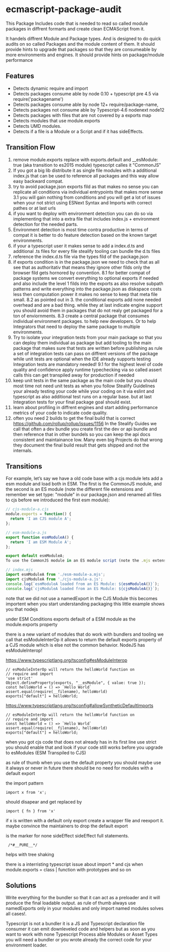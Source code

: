 # ecmascript-package-audit
This Package Includes code that is needed to read so called module packages in diffrent formarts and create clean ECMAScript from it.

It handels diffrent Module and Package types. And is designed to do quick audits on so called Packages and the module content of them.
It should provide hints to upgrade that packages so that they are consumeable by more environments and engines. 
It should provide hints on package/module performance

## Features
- Detects dynamic require and import
- Detects packages consume able by node 0.10 + typescript pre 4.5 via require('packagename')
- Detects packages consume able by node 12+ require/package-name, 
- Detects packages not consume able by Typescript-4.6 nodenext node12
- Detects packages with files that are not covered by a exports map
- Detects modules that use module.exports
- Detects UMD modules.
- Detects if a file is a Module or a Script and if it has sideEffects.

## Transition Flow
1. remove module.exports replace with exports.default and __esModule: true (aka transition to es2015 module) typescript calles it "CommonJS"
2. If you got a big lib distribute it as single file modules with a additional index.js that can be used to reference all packages and this way allow easy backward compat.
3. try to avoid package.json exports fild as that makes no sense you can replicate all conditions via individual entrypoints that makes more sense
  3.1 you will gain nothing from conditions and you will get a lot of issues when your not strict using ESNext Syntax and Imports with correct pathes or at last urls 
4. if you want to deploy with environment detection you can do so via implementing that into a extra file that includes index.js + environment detection for the needed parts.
5. Environment detection is most time contra productive in terms of compat it is better to do feature detection based on the known target environments.
6. if your a typescript user it makes sense to add a index.d.ts and additional .ts files for every file stealify tooling can bundle the d.ts files
7. reference the index.d.ts file via the types fild of the package.json
8. if exports condition is in the package.json we need to check that as all see that as authoritativ that means they ignore other filds only the browser fild gets hornored by convention.
 8.1 for better compat of package systems we convert everything to optional exports if needed and also include the level 1 filds into the exports as also resolve subpath patterns and write everything into the package.json as diskspace costs less then computation power it makes no sense to keep that meta file small.
 8.2 as pointed out in 3. the conditional exports add none needed overhead and are a bad thing. while they at last indicate engine support you should avoid them in packages that do not realy get packaged for a ton of enviornments.
 8.3 create a central package that consumes individual environment packages. to help new developers. Or to help Integrators that need to deploy the same package to multiple environments.
9. Try to isolate your integration tests from your main package so that you can deploy them individual as package but add tooling to the main package that makes sure that tests are written before publishing as rule a set of integration tests can pass on diffrent versions of the package while unit tests are optional when the IDE already supports testing Integration tests are mandatory needed!
  9.1 for the highest level of code quality and confidence apply runtime typechecking via so called assert calls this can get transpiled away for production if needed
11. keep unit tests in the same package as the main code but you should most time not need unit tests as when you follow Stealify Guidelines your already testing your code while your coding on it via eslint and typescript as also additional test runs on a regular base. but at last Integration tests for your final package goal should exist.
12. learn about profiling in diffrent engines and start adding performance metrics of your code to indicate code quality.
13. often you need 2 builds to get the final build that is correct https://github.com/rollup/rollup/issues/1156 In the Stealify Guides we call that often a dev bundle you create first the dev or api bundle and then reference that in other bundels so you can keep the api docs consistent and maintainance low. Many even big Projects do that wrong they document the final build result that gets shipped and not the internals. 



## Transitions
For example, let’s say we have a old code base with a cjs module lets add a esm module and load both in ESM. The first is the CommonJS module, and the second is an ES module (note the different file extensions and remember we set type: "module" in our package.json and renamed all files to cjs before we introduced the first esm module):

```js
// cjs-module-a.cjs
module.exports = function() {
  return 'I am CJS module A';
};

// esm-module-a.js 
export function esmModuleA() {
  return 'I am ESM Module A';
};

export default esmModuleA;
To use the CommonJS module in an ES module script (note the .mjs extension and use of the import keyword):

// index.mjs
import esmModuleA from './esm-module-a.mjs';
import cjsModuleA from './cjs-module-a.js';
console.log(`esmModuleA loaded from an ES Module: ${esmModuleA()}`);
console.log(`cjsModuleA loaded from an ES Module: ${cjsModuleA()}`);
```

note that we did not use a namedExport in the CJS Module this becomes importent
when you start understanding packaging this little example shows you that nodejs 

under ESM Conditions exports default of a ESM module as the module.exports property

there is a new variant of modules that do work with bundlers and tooling
we call that esModuleInterOp it allows to return the default exports property of a CJS module which is else not the common behavior. NodeJS has esModuleInterop!

https://www.typescriptlang.org/tsconfig#esModuleInterop
```
// esModuleInterOp will return the helloWorld function on
// require and import
'use strict'
Object.defineProperty(exports, "__esModule", { value: true });
const helloWorld = () => `Hello World`
assert.equal(require(__filename), helloWorld)
exports["default"] = helloWorld;
```
https://www.typescriptlang.org/tsconfig#allowSyntheticDefaultImports
```
// esModuleInterOp will return the helloWorld function on
// require and import
const helloWorld = () => `Hello World`
assert.equal(require(__filename), helloWorld)
exports["default"] = helloWorld;
```


when you got cjs code that does not already has in its first line use strict you should enable that and look if your code still works before you upgrade to esModules (ESM Transpiled to CJS)

as rule of thumb when you use the default property you should maybe use it always or never in future there should be no need for modules with a default export

the import pattern
```
import x from 'x';
```
should disapear and get replaced by

```
import { fn } from 'x'
```

if x is written with a default only export create a wrapper file and reexport it.
maybe convince the maintainers to drop the default export 


is the marker for none sideEffect sideEffect full statements.
```
 /*#__PURE__*/
```
helps with tree shaking 

there is a interristing typescript issue about import * and cjs when module.exports = class | function with prototypes and so on


## Solutions
Write everything for the bundler so that it can act as a preloader and it will produce the final loadable output. as rule of thumb always  use namedExports only in your modules and only import named modules solves all cases!.

Typescript is not a bundler it is a JS and Typescript declaration file consumer it can emit downleveled code and helpers but as soon as you want to work with none
Typescript Process able Modules or Asset Types you will need a bundler or you wrote already the correct code for your environment loader.
